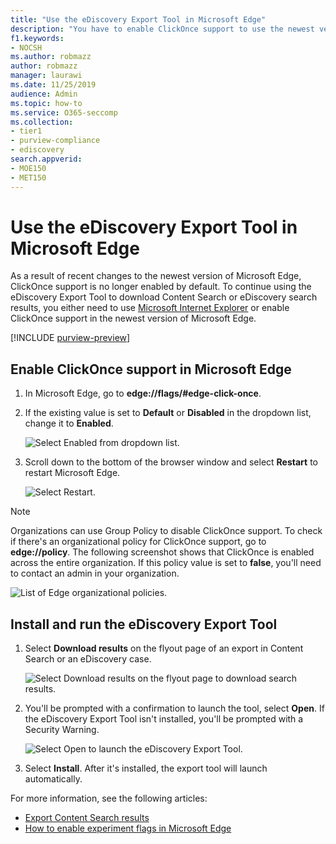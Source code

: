 ```yaml
---
title: "Use the eDiscovery Export Tool in Microsoft Edge"
description: "You have to enable ClickOnce support to use the newest version of Microsoft Edge to download search results from Content Search and eDiscovery in the security and compliance portal."
f1.keywords:
- NOCSH
ms.author: robmazz
author: robmazz
manager: laurawi
ms.date: 11/25/2019
audience: Admin
ms.topic: how-to
ms.service: O365-seccomp
ms.collection:
- tier1
- purview-compliance
- ediscovery
search.appverid: 
- MOE150
- MET150
---
```


# Use the eDiscovery Export Tool in Microsoft Edge

As a result of recent changes to the newest version of Microsoft Edge, ClickOnce support is no longer enabled by default. To continue using the eDiscovery Export Tool to download Content Search or eDiscovery search results, you either need to use [Microsoft Internet Explorer](https://support.microsoft.com/help/17621/internet-explorer-downloads) or enable ClickOnce support in the newest version of Microsoft Edge.

[!INCLUDE [purview-preview](../includes/purview-preview.md)]

## Enable ClickOnce support in Microsoft Edge

1. In Microsoft Edge, go to **edge://flags/#edge-click-once**.
2. If the existing value is set to **Default** or **Disabled** in the dropdown list, change it to **Enabled**.

    ![Select Enabled from dropdown list.](../media/ClickOnceimage1.png)

3. Scroll down to the bottom of the browser window and select **Restart** to restart Microsoft Edge.

    ![Select Restart.](../media/ClickOnceimage2.png)

> [!NOTE]
> Organizations can use Group Policy to disable ClickOnce support. To check if there's an organizational policy for ClickOnce support, go to **edge://policy**. The following screenshot shows that ClickOnce is enabled across the entire organization. If this policy value is set to **false**, you'll need to contact an admin in your organization.

![List of Edge organizational policies.](../media/ClickOnceimage3.png)

## Install and run the eDiscovery Export Tool

1. Select **Download results** on the flyout page of an export in Content Search or an eDiscovery case.

    ![Select Download results on the flyout page to download search results.](../media/ClickOnceExport1.png)

1. You'll be prompted with a confirmation to launch the tool, select **Open**. If the eDiscovery Export Tool isn't installed, you'll be prompted with a Security Warning.

    ![Select Open to launch the eDiscovery Export Tool.](../media/ClickOnceimage4.png)

1. Select **Install**. After it's installed, the export tool will launch automatically.

For more information, see the following articles:

- [Export Content Search results](export-search-results.md)
- [How to enable experiment flags in Microsoft Edge](https://microsoftedgesupport.microsoft.com/hc/articles/360034075294-How-to-enable-experiment-flags-in-Microsoft-Edge-Insider-channels)
